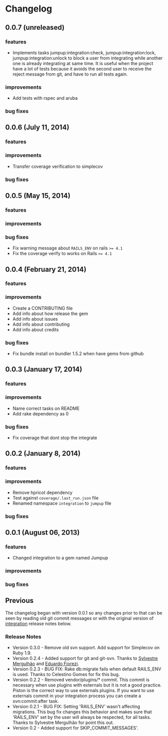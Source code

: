 # Changelog

## 0.0.7 (unreleased)

### features
- Implements tasks jumpup:integration:check, jumpup:integration:lock, jumpup:integration:unlock to block a user from integrating while another one is already integrating at same time. It is useful when the project have a lot of tests because it avoids the second user to receive the reject message from git, and have to run all tests again.

### improvements
- Add tests with rspec and aruba

### bug fixes

## 0.0.6 (July 11, 2014)

### features

### improvements
- Transfer coverage verification to simplecov

### bug fixes


## 0.0.5 (May 15, 2014)

### features

### improvements

### bug fixes
- Fix warning message about `RAILS_ENV` on rails `>= 4.1`
- Fix the coverage verify to works on Rails `>= 4.1`

## 0.0.4 (February 21, 2014)

### features

### improvements

- Create a CONTRIBUTING file
- Add info about how release the gem
- Add info about issues
- Add info about contributing
- Add info about credits

### bug fixes

- Fix bundle install on bundler 1.5.2 when have gems from github

## 0.0.3 (January 17, 2014)

### features

### improvements

- Name correct tasks on README
- Add rake dependency as 0

### bug fixes

- Fix coverage that dont stop the integrate

## 0.0.2 (January 8, 2014)

### features

### improvements

- Remove hpricot dependency
- Test against ```coverage/.last_run.json``` file
- Renamed namespace `integration` to `jumpup` file

### bug fixes

## 0.0.1 (August 06, 2013)

### features

- Changed integration to a gem named Jumpup

### improvements

### bug fixes

## Previous

The changelog began with version 0.0.1 so any changes prior to that
can be seen by reading old git commit messages or with the original version of [integration](https://github.com/tapajos/integration) release notes below.

### Release Notes

* Version 0.3.0 - Remove old svn support. Add support for Simplecov on Ruby 1.9.
* Version 0.2.4 - Added support for git and git-svn. Thanks to [Sylvestre Mergulhão][sm] and [Eduardo Fiorezi][edu].
* Version 0.2.3 - BUG FIX: Rake db:migrate fails when default RAILS\_ENV is used. Thanks to Celestino Gomes for fix this bug.
* Version 0.2.2 - Removed vendor/plugins/* commit. This commit is necessary when use plugins with externals but it is not a good practice. Piston is the correct way to use externals plugins. If you want to use externals commit in your integration process you can create a svn:commit:after task.
* Version 0.2.1 - BUG FIX: Setting 'RAILS\_ENV' wasn't affecting migrations. This bug fix changes this behavior and makes sure that 'RAILS_ENV' set by the user will always be respected, for all tasks. Thanks to Sylvestre Mergulhão for point this out.
* Version 0.2   - Added support for SKIP\_COMMIT\_MESSAGES'.

[edu]:  http://about.me/eduardofiorezi
[sm]:   https://github.com/mergulhao

